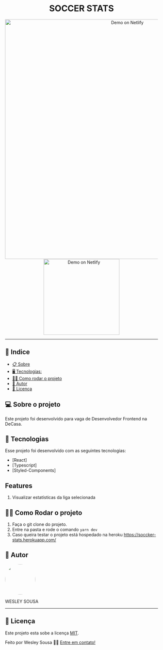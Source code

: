   <h1 align="center">  SOCCER STATS  </h1>

<p align="center">
 <p align="center" >
    <img alt="Demo on Netlify" width=790 src="https://res.cloudinary.com/df35wabu1/image/upload/v1634563458/1_ap8lut.png">
    <img alt="Demo on Netlify" width=250 src="https://res.cloudinary.com/df35wabu1/image/upload/v1634563581/2_wsspyp.png">
</p>

<hr>

## 📕 Indice

- [📋 Sobre](##Sobre-o-projeto)
- [🖥 Tecnologias:](#🖥-Tecnologias)
- [🏋️‍♀️ Como rodar o projeto](#🏋️‍♀️-Como-contribuir-para-o-projeto)
- [🦸 Autor](#🦸-Autor)
- [📝 Licença](#📝-Licença)

## 💻 Sobre o projeto

Este projeto foi desenvolvido para vaga de Desenvolvedor Frontend na DeCasa.
## 🚀 Tecnologias

Esse projeto foi desenvolvido com as seguintes tecnologias:

- [React]
- [Typescript]
- [Styled-Components]

## Features

1. Visualizar estatísticas da liga selecionada

## 🏋️‍♀️ Como Rodar o projeto

1. Faça o git clone do projeto.
2. Entre na pasta e rode o comando `yarn dev`
3. Caso queira testar o projeto está hospedado na heroku https://soccker-stats.herokuapp.com/

## 🦸 Autor

 <img style="border-radius: 50%;" src="https://avatars1.githubusercontent.com/u/62263143?s=460&u=2d740bbcbd193e223e104d59cca9a1b0b8831152&v=4" width="100px;" alt=""/>

<p>WESLEY SOUSA</p>

</p>

<hr>

## 📝 Licença

Este projeto esta sobe a licença [MIT](./LICENSE).

Feito por Wesley Sousa 👋🏻 [Entre em contato!](https://api.whatsapp.com/send?phone=5598985700316&text=Informe%20seu%20nome%20%C3%A9%20qual%20o%20assunto.!)
